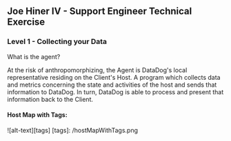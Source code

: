 ## Joe Hiner IV - Support Engineer Technical Exercise

### Level 1 - Collecting your Data

What is the agent?

At the risk of anthropomorphizing, the Agent is DataDog's local representative residing on the Client's Host. A program which collects data and metrics concerning the state and activities of the host and sends that information to DataDog. In turn, DataDog is able to process and present that information back to the Client.


#### Host Map with Tags:
![alt-text][tags]
[tags]: /hostMapWithTags.png